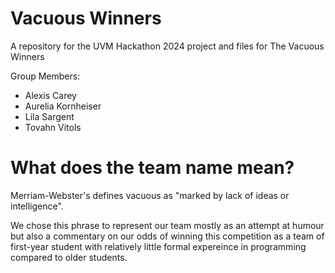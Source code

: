 # Vacuous Winners
A repository for the UVM Hackathon 2024 project and files for The Vacuous Winners


Group Members:
- Alexis Carey
- Aurelia Kornheiser
- Lila Sargent
- Tovahn Vitols

# What does the team name mean?

Merriam-Webster's defines vacuous as "marked by lack of ideas or intelligence". 

We chose this phrase to represent our team mostly as an attempt at humour but also a commentary on our odds of winning this competition as a team of first-year student with relatively little formal expereince in programming compared to older students.